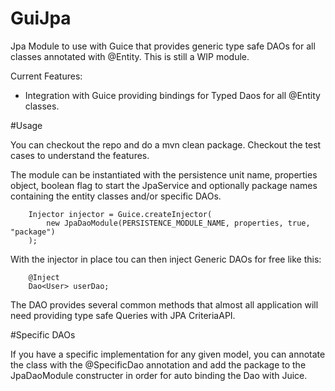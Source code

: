 GuiJpa
============

Jpa Module to use with Guice that provides generic type safe DAOs for all classes annotated with @Entity.
This is still a WIP module.

Current Features:

 - Integration with Guice providing bindings for Typed Daos for all @Entity classes.
 
#Usage

You can checkout the repo and do a mvn clean package. Checkout the test cases to understand the features.

The module can be instantiated with the persistence unit name, properties object, boolean flag to start the
JpaService and optionally package names containing the entity classes and/or specific DAOs.

		Injector injector = Guice.createInjector(
			new JpaDaoModule(PERSISTENCE_MODULE_NAME, properties, true, "package")
		);
		
With the injector in place tou can then inject Generic DAOs for free like this:

		@Inject
		Dao<User> userDao;
		
The DAO provides several common methods that almost all application will need providing type safe Queries with
JPA CriteriaAPI.
		
#Specific DAOs

If you have a specific implementation for any given model, you can annotate the class with the @SpecificDao
annotation and add the package to the JpaDaoModule constructer in order for auto binding the Dao with Juice.